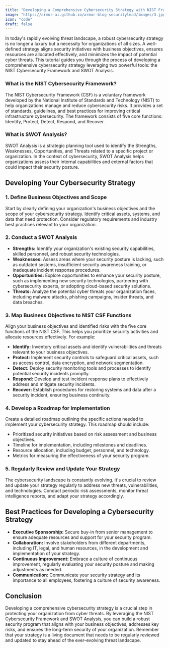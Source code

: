 ```yaml
---
title: "Developing a Comprehensive Cybersecurity Strategy with NIST Framework & SWOT Analysis"
image: "https://armur-ai.github.io/armur-blog-securitylead/images/3.jpg"
icon: "code"
draft: false
---
```


In today's rapidly evolving threat landscape, a robust cybersecurity strategy is no longer a luxury but a necessity for organizations of all sizes. A well-defined strategy aligns security initiatives with business objectives, ensures resources are allocated effectively, and minimizes the impact of potential cyber threats. This tutorial guides you through the process of developing a comprehensive cybersecurity strategy leveraging two powerful tools: the NIST Cybersecurity Framework and SWOT Analysis.

### What is the NIST Cybersecurity Framework?

The NIST Cybersecurity Framework (CSF) is a voluntary framework developed by the National Institute of Standards and Technology (NIST) to help organizations manage and reduce cybersecurity risks. It provides a set of standards, guidelines, and best practices for improving critical infrastructure cybersecurity. The framework consists of five core functions: Identify, Protect, Detect, Respond, and Recover. 

### What is SWOT Analysis?

SWOT Analysis is a strategic planning tool used to identify the Strengths, Weaknesses, Opportunities, and Threats related to a specific project or organization. In the context of cybersecurity, SWOT Analysis helps organizations assess their internal capabilities and external factors that could impact their security posture.

## Developing Your Cybersecurity Strategy

### 1. Define Business Objectives and Scope

Start by clearly defining your organization's business objectives and the scope of your cybersecurity strategy. Identify critical assets, systems, and data that need protection. Consider regulatory requirements and industry best practices relevant to your organization.

### 2. Conduct a SWOT Analysis

*   **Strengths:** Identify your organization's existing security capabilities, skilled personnel, and robust security technologies.
*   **Weaknesses:** Assess areas where your security posture is lacking, such as outdated systems, insufficient security awareness training, or inadequate incident response procedures.
*   **Opportunities:** Explore opportunities to enhance your security posture, such as implementing new security technologies, partnering with cybersecurity experts, or adopting cloud-based security solutions.
*   **Threats:** Analyze the potential cyber threats your organization faces, including malware attacks, phishing campaigns, insider threats, and data breaches.

### 3. Map Business Objectives to NIST CSF Functions

Align your business objectives and identified risks with the five core functions of the NIST CSF. This helps you prioritize security activities and allocate resources effectively. For example:

*   **Identify:**  Inventory critical assets and identify vulnerabilities and threats relevant to your business objectives.
*   **Protect:** Implement security controls to safeguard critical assets, such as access control, data encryption, and network segmentation.
*   **Detect:** Deploy security monitoring tools and processes to identify potential security incidents promptly.
*   **Respond:** Develop and test incident response plans to effectively address and mitigate security incidents.
*   **Recover:** Establish procedures for restoring systems and data after a security incident, ensuring business continuity.

### 4. Develop a Roadmap for Implementation

Create a detailed roadmap outlining the specific actions needed to implement your cybersecurity strategy. This roadmap should include:

*   Prioritized security initiatives based on risk assessment and business objectives.
*   Timeline for implementation, including milestones and deadlines.
*   Resource allocation, including budget, personnel, and technology.
*   Metrics for measuring the effectiveness of your security program.

### 5. Regularly Review and Update Your Strategy

The cybersecurity landscape is constantly evolving. It's crucial to review and update your strategy regularly to address new threats, vulnerabilities, and technologies. Conduct periodic risk assessments, monitor threat intelligence reports, and adapt your strategy accordingly.

## Best Practices for Developing a Cybersecurity Strategy

*   **Executive Sponsorship:** Secure buy-in from senior management to ensure adequate resources and support for your security program.
*   **Collaboration:** Involve stakeholders from different departments, including IT, legal, and human resources, in the development and implementation of your strategy.
*   **Continuous Improvement:**  Embrace a culture of continuous improvement, regularly evaluating your security posture and making adjustments as needed.
*   **Communication:**  Communicate your security strategy and its importance to all employees, fostering a culture of security awareness.

## Conclusion

Developing a comprehensive cybersecurity strategy is a crucial step in protecting your organization from cyber threats. By leveraging the NIST Cybersecurity Framework and SWOT Analysis, you can build a robust security program that aligns with your business objectives, addresses key risks, and ensures the long-term security of your organization. Remember that your strategy is a living document that needs to be regularly reviewed and updated to stay ahead of the ever-evolving threat landscape.